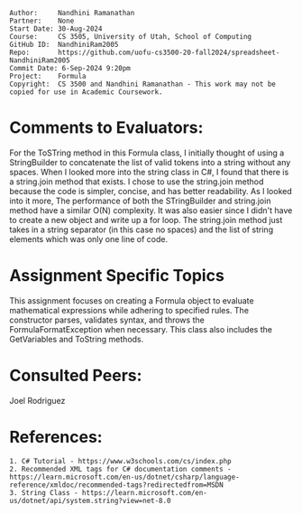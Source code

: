 ```
Author:     Nandhini Ramanathan
Partner:    None
Start Date: 30-Aug-2024
Course:     CS 3505, University of Utah, School of Computing
GitHub ID:  NandhiniRam2005
Repo:       https://github.com/uofu-cs3500-20-fall2024/spreadsheet-NandhiniRam2005
Commit Date: 6-Sep-2024 9:20pm
Project:    Formula
Copyright:  CS 3500 and Nandhini Ramanathan - This work may not be copied for use in Academic Coursework.
```

# Comments to Evaluators:

For the ToSTring method in this Formula class, I initially thought of using a StringBuilder to concatenate 
the list of valid tokens into a string without any spaces. When I looked more into the string class in C#, I 
found that there is a string.join method that exists. I chose to use the string.join method because the code
is simpler, concise, and has better readability. As I looked into it more, The performance of both the STringBuilder 
and string.join method have a similar O(N) complexity. It was also easier since I didn't have to create a new object 
and write up a for loop. The string.join method just takes in a string separator (in this case no spaces) and the list
of string elements which was only one line of code.

# Assignment Specific Topics
This assignment focuses on creating a Formula object to evaluate mathematical expressions 
while adhering to specified rules. The constructor parses, validates syntax, and throws the 
FormulaFormatException when necessary. This class also includes the GetVariables and ToString methods.

# Consulted Peers:

Joel Rodriguez

# References:

    1. C# Tutorial - https://www.w3schools.com/cs/index.php
    2. Recommended XML tags for C# documentation comments - https://learn.microsoft.com/en-us/dotnet/csharp/language-reference/xmldoc/recommended-tags?redirectedfrom=MSDN
    3. String Class - https://learn.microsoft.com/en-us/dotnet/api/system.string?view=net-8.0

